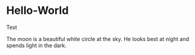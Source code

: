 # Hello-World
Test

The moon is a beautiful white circle at the sky. 
He looks best at night and spends light in the dark.
